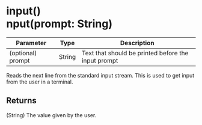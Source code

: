 # input()<br>nput(prompt: String)

| Parameter         | Type   | Description                                         |
| ----------------- | ------ | --------------------------------------------------- |
| (optional) prompt | String | Text that should be printed before the input prompt |

Reads the next line from the standard input stream. This is used to get input from the user in a terminal.

## Returns

(String) The value given by the user.
